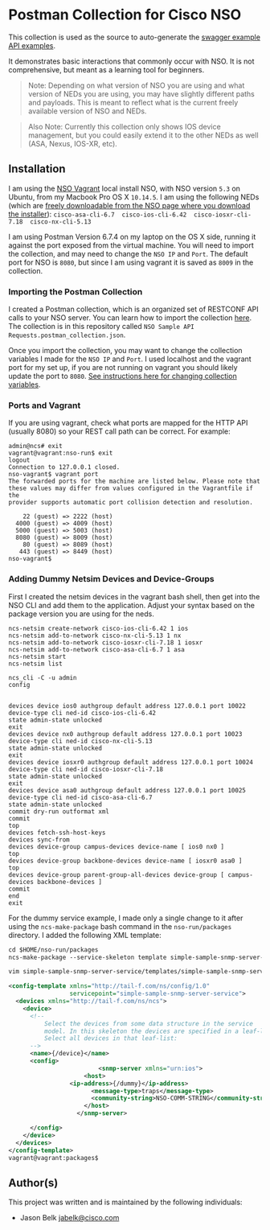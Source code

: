 # Postman Collection for Cisco NSO

This collection is used as the source to auto-generate the [swagger example API examples](https://developer.cisco.com/docs/nso/#!cisco-nso-swagger-api-docs). 

It demonstrates basic interactions that commonly occur with NSO. It is not comprehensive, but meant as a learning tool for beginners. 

> Note: Depending on what version of NSO you are using and what version of NEDs you are using, you may have slightly different paths and payloads. This is meant to reflect what is the current freely available version of NSO and NEDs. 

> Also Note: Currently this collection only shows IOS device management, but you could easily extend it to the other NEDs as well (ASA, Nexus, IOS-XR, etc). 

## Installation

I am using the [NSO Vagrant](https://github.com/NSO-developer/nso-vagrant) local install NSO, with NSO version `5.3` on Ubuntu, from my Macbook Pro  OS X `10.14.5`. I am using the following NEDs (which are [freely downloadable from the NSO page where you download the installer](https://developer.cisco.com/docs/nso/#!getting-nso)): `cisco-asa-cli-6.7  cisco-ios-cli-6.42  cisco-iosxr-cli-7.18  cisco-nx-cli-5.13`

I am using Postman Version 6.7.4 on my laptop on the OS X side, running it against the port exposed from the virtual machine. You will need to import the collection, and may need to change the `NSO IP` and `Port`. The default port for NSO is `8080`, but since I am using vagrant it is saved as `8009` in the collection. 

### Importing the Postman Collection

I created a Postman collection, which is an organized set of RESTCONF API calls to your NSO server. You can learn how to import the collection [here](https://learning.getpostman.com/docs/postman/collections/data_formats/#importing-postman-data). The collection is in this repository called `NSO Sample API Requests.postman_collection.json`. 

Once you import the collection, you may want to change the collection variables I made for the `NSO IP` and `Port`. I used localhost and the vagrant port for my set up, if you are not running on vagrant you should likely update the port to `8080`. [See instructions here for changing collection variables](https://learning.getpostman.com/docs/postman/environments_and_globals/variables#defining-collection-variables).

### Ports and Vagrant
If you are using vagrant, check what ports are mapped for the HTTP API (usually 8080) so your REST call path can be correct.
For example:
```
admin@ncs# exit
vagrant@vagrant:nso-run$ exit
logout
Connection to 127.0.0.1 closed.
nso-vagrant$ vagrant port
The forwarded ports for the machine are listed below. Please note that
these values may differ from values configured in the Vagrantfile if the
provider supports automatic port collision detection and resolution.

    22 (guest) => 2222 (host)
  4000 (guest) => 4009 (host)
  5000 (guest) => 5003 (host)
  8080 (guest) => 8009 (host)
    80 (guest) => 8089 (host)
   443 (guest) => 8449 (host)
nso-vagrant$
```

### Adding Dummy Netsim Devices and Device-Groups

First I created the netsim devices in the vagrant bash shell, then get into the NSO CLI and add them to the application. Adjust your syntax based on the package version you are using for the neds. 

```
ncs-netsim create-network cisco-ios-cli-6.42 1 ios
ncs-netsim add-to-network cisco-nx-cli-5.13 1 nx
ncs-netsim add-to-network cisco-iosxr-cli-7.18 1 iosxr
ncs-netsim add-to-network cisco-asa-cli-6.7 1 asa
ncs-netsim start
ncs-netsim list

ncs_cli -C -u admin
config


devices device ios0 authgroup default address 127.0.0.1 port 10022 device-type cli ned-id cisco-ios-cli-6.42
state admin-state unlocked
exit
devices device nx0 authgroup default address 127.0.0.1 port 10023 device-type cli ned-id cisco-nx-cli-5.13
state admin-state unlocked
exit
devices device iosxr0 authgroup default address 127.0.0.1 port 10024 device-type cli ned-id cisco-iosxr-cli-7.18
state admin-state unlocked
exit
devices device asa0 authgroup default address 127.0.0.1 port 10025 device-type cli ned-id cisco-asa-cli-6.7
state admin-state unlocked
commit dry-run outformat xml
commit
top
devices fetch-ssh-host-keys
devices sync-from
devices device-group campus-devices device-name [ ios0 nx0 ]
top
devices device-group backbone-devices device-name [ iosxr0 asa0 ]
top
devices device-group parent-group-all-devices device-group [ campus-devices backbone-devices ]
commit 
end
exit
```

For the dummy service example, I made only a single change to it after using the `ncs-make-package` bash command in the `nso-run/packages` directory. I added the following XML template:
```xml
cd $HOME/nso-run/packages
ncs-make-package --service-skeleton template simple-sample-snmp-server-service

vim simple-sample-snmp-server-service/templates/simple-sample-snmp-server-service-template.xml

<config-template xmlns="http://tail-f.com/ns/config/1.0"
                 servicepoint="simple-sample-snmp-server-service">
  <devices xmlns="http://tail-f.com/ns/ncs">
    <device>
      <!--
          Select the devices from some data structure in the service
          model. In this skeleton the devices are specified in a leaf-list.
          Select all devices in that leaf-list:
      -->
      <name>{/device}</name>
      <config>
                         <snmp-server xmlns="urn:ios">
                     <host>
			     <ip-address>{/dummy}</ip-address>
                       <message-type>traps</message-type>
                       <community-string>NSO-COMM-STRING</community-string>
                     </host>
                   </snmp-server>

      </config>
    </device>
  </devices>
</config-template>
vagrant@vagrant:packages$

```


## Author(s)

This project was written and is maintained by the following individuals:

* Jason Belk <jabelk@cisco.com>
